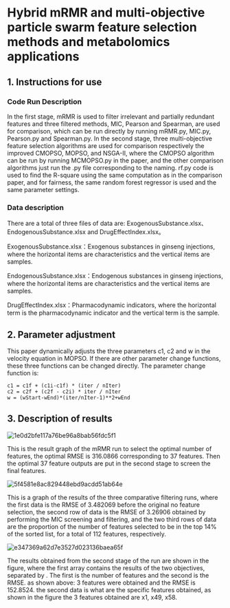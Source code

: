 # Hybrid mRMR and multi-objective particle swarm feature selection methods and metabolomics applications

## 1. Instructions for use

### Code Run Description

In the first stage, mRMR is used to filter irrelevant and partially redundant features and three filtered methods, MIC, Pearson and Spearman, are used for comparison, which can be run directly by running mRMR.py, MIC.py, Pearson.py and Spearman.py. In the second stage, three multi-objective feature selection algorithms are used for comparison respectively the improved CMOPSO, MOPSO, and NSGA-II, where the CMOPSO algorithm can be run by running MCMOPSO.py in the paper, and the other comparison algorithms just run the .py file corresponding to the naming. rf.py code is used to find the R-square using the same computation as in the comparison paper, and for fairness, the same random forest regressor is used and the same parameter settings.

### Data description

There are a total of three files of data are: ExogenousSubstance.xlsx、EndogenousSubstance.xlsx and DrugEffectIndex.xlsx。

ExogenousSubstance.xlsx：Exogenous substances in ginseng injections, where the horizontal items are characteristics and the vertical items are samples.

EndogenousSubstance.xlsx：Endogenous substances in ginseng injections, where the horizontal items are characteristics and the vertical items are samples.

DrugEffectIndex.xlsx：Pharmacodynamic indicators, where the horizontal term is the pharmacodynamic indicator and the vertical term is the sample.

## 2. Parameter adjustment

This paper dynamically adjusts the three parameters c1, c2 and w in the velocity equation in MOPSO. If there are other parameter change functions, these three functions can be changed directly. The parameter change function is:

```
c1 = c1f + (c1i-c1f) * (iter / nIter)
c2 = c2f + (c2f - c2i) * iter / nIter
w = (wStart-wEnd)*(iter/nIter-1)**2+wEnd
```

## 3. Description of results

![1e0d2bfe117a76be96a8bab56fdc5f1](https://github.com/zmtCode/MCMOPSO/assets/145536163/290a2d99-051f-4d55-87c8-59024a65db5c)




This is the result graph of the mRMR run to select the optimal number of features, the optimal RMSE is 316.0866 corresponding to 37 features. Then the optimal 37 feature outputs are put in the second stage to screen the final features.

![5f4581e8ac829448ebd9acdd51ab64e](https://github.com/zmtCode/MCMOPSO/assets/145536163/5c568f42-05b6-42c8-87af-74c54a69f3c0)




This is a graph of the results of the three comparative filtering runs, where the first data is the RMSE of 3.482069 before the original no feature selection, the second row of data is the RMSE of 3.26906 obtained by performing the MIC screening and filtering, and the two third rows of data are the proportion of the number of features selected to be in the top 14% of the sorted list, for a total of 112 features, respectively.

![e347369a62d7e3527d023136baea65f](https://github.com/zmtCode/MCMOPSO/assets/145536163/f37c8894-e95c-4069-a6d9-908a66ec7091)




The results obtained from the second stage of the run are shown in the figure, where the first array contains the results of the two objectives, separated by . The first is the number of features and the second is the RMSE. as shown above: 3 features were obtained and the RMSE is 152.8524. the second data is what are the specific features obtained, as shown in the figure the 3 features obtained are x1, x49, x58.



